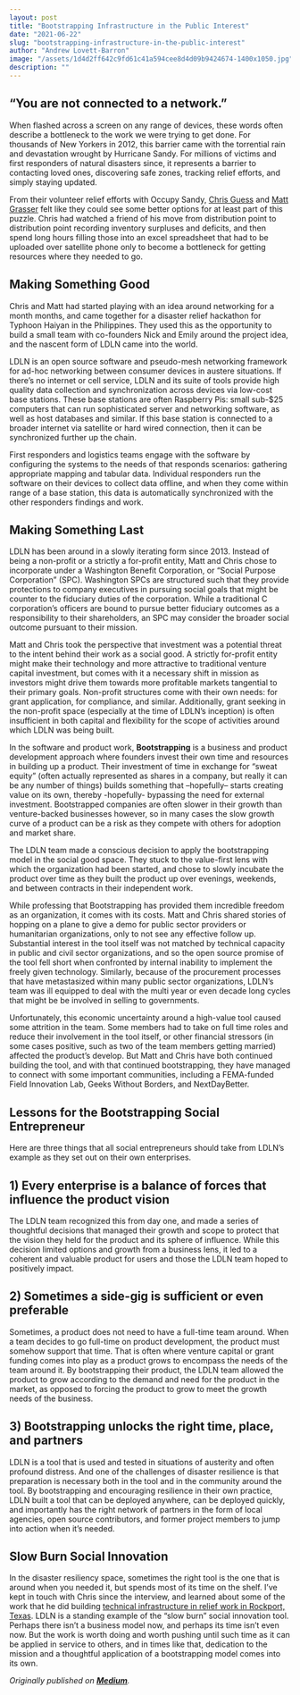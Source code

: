 ```yaml
---
layout: post
title: "Bootstrapping Infrastructure in the Public Interest"
date: "2021-06-22"
slug: "bootstrapping-infrastructure-in-the-public-interest"
author: "Andrew Lovett-Barron"
image: "/assets/1d4d2ff642c9fd61c41a594cee8d4d09b9424674-1400x1050.jpg"
description: ""
---
```


## “You are not connected to a network.”

When flashed across a screen on any range of devices, these words often describe a bottleneck to the work we were trying to get done. For thousands of New Yorkers in 2012, this barrier came with the torrential rain and devastation wrought by Hurricane Sandy. For millions of victims and first responders of natural disasters since, it represents a barrier to contacting loved ones, discovering safe zones, tracking relief efforts, and simply staying updated.

From their volunteer relief efforts with Occupy Sandy, [Chris Guess](https://medium.com/@cguess) and [Matt Grasser](https://medium.com/@msgrasser) felt like they could see some better options for at least part of this puzzle. Chris had watched a friend of his move from distribution point to distribution point recording inventory surpluses and deficits, and then spend long hours filling those into an excel spreadsheet that had to be uploaded over satellite phone only to become a bottleneck for getting resources where they needed to go.

## Making Something Good

Chris and Matt had started playing with an idea around networking for a month months, and came together for a disaster relief hackathon for Typhoon Haiyan in the Philippines. They used this as the opportunity to build a small team with co-founders Nick and Emily around the project idea, and the nascent form of LDLN came into the world.

LDLN is an open source software and pseudo-mesh networking framework for ad-hoc networking between consumer devices in austere situations. If there’s no internet or cell service, LDLN and its suite of tools provide high quality data collection and synchronization across devices via low-cost base stations. These base stations are often Raspberry Pis: small sub-$25 computers that can run sophisticated server and networking software, as well as host databases and similar. If this base station is connected to a broader internet via satellite or hard wired connection, then it can be synchronized further up the chain.

First responders and logistics teams engage with the software by configuring the systems to the needs of that responds scenarios: gathering appropriate mapping and tabular data. Individual responders run the software on their devices to collect data offline, and when they come within range of a base station, this data is automatically synchronized with the other responders findings and work.

## Making Something Last

LDLN has been around in a slowly iterating form since 2013. Instead of being a non-profit or a strictly a for-profit entity, Matt and Chris chose to incorporate under a Washington Benefit Corporation, or “Social Purpose Corporation” (SPC). Washington SPCs are structured such that they provide protections to company executives in pursuing social goals that might be counter to the fiduciary duties of the corporation. While a traditional C corporation’s officers are bound to pursue better fiduciary outcomes as a responsibility to their shareholders, an SPC may consider the broader social outcome pursuant to their mission.

Matt and Chris took the perspective that investment was a potential threat to the intent behind their work as a social good. A strictly for-profit entity might make their technology and more attractive to traditional venture capital investment, but comes with it a necessary shift in mission as investors might drive them towards more profitable markets tangential to their primary goals. Non-profit structures come with their own needs: for grant application, for compliance, and similar. Additionally, grant seeking in the non-profit space (especially at the time of LDLN’s inception) is often insufficient in both capital and flexibility for the scope of activities around which LDLN was being built.

In the software and product work, **Bootstrapping** is a business and product development approach where founders invest their own time and resources in building up a product. Their investment of time in exchange for “sweat equity” (often actually represented as shares in a company, but really it can be any number of things) builds something that –hopefully– starts creating value on its own, thereby -hopefully- bypassing the need for external investment. Bootstrapped companies are often slower in their growth than venture-backed businesses however, so in many cases the slow growth curve of a product can be a risk as they compete with others for adoption and market share.

The LDLN team made a conscious decision to apply the bootstrapping model in the social good space. They stuck to the value-first lens with which the organization had been started, and chose to slowly incubate the product over time as they built the product up over evenings, weekends, and between contracts in their independent work.

While professing that Bootstrapping has provided them incredible freedom as an organization, it comes with its costs. Matt and Chris shared stories of hopping on a plane to give a demo for public sector providers or humanitarian organizations, only to not see any effective follow up. Substantial interest in the tool itself was not matched by technical capacity in public and civil sector organizations, and so the open source promise of the tool fell short when confronted by internal inability to implement the freely given technology. Similarly, because of the procurement processes that have metastasized within many public sector organizations, LDLN’s team was ill equipped to deal with the multi year or even decade long cycles that might be be involved in selling to governments.

Unfortunately, this economic uncertainty around a high-value tool caused some attrition in the team. Some members had to take on full time roles and reduce their involvement in the tool itself, or other financial stressors (in some cases positive, such as two of the team members getting married) affected the product’s develop. But Matt and Chris have both continued building the tool, and with that continued bootstrapping, they have managed to connect with some important communities, including a FEMA-funded Field Innovation Lab, Geeks Without Borders, and NextDayBetter.

## Lessons for the Bootstrapping Social Entrepreneur

Here are three things that all social entrepreneurs should take from LDLN’s example as they set out on their own enterprises.

## 1) Every enterprise is a balance of forces that influence the product vision

The LDLN team recognized this from day one, and made a series of thoughtful decisions that managed their growth and scope to protect that the vision they held for the product and its sphere of influence. While this decision limited options and growth from a business lens, it led to a coherent and valuable product for users and those the LDLN team hoped to positively impact.

## 2) Sometimes a side-gig is sufficient or even preferable

Sometimes, a product does not need to have a full-time team around. When a team decides to go full-time on product development, the product must somehow support that time. That is often where venture capital or grant funding comes into play as a product grows to encompass the needs of the team around it. By bootstrapping their product, the LDLN team allowed the product to grow according to the demand and need for the product in the market, as opposed to forcing the product to grow to meet the growth needs of the business.

## 3) Bootstrapping unlocks the right time, place, and partners

LDLN is a tool that is used and tested in situations of austerity and often profound distress. And one of the challenges of disaster resilience is that preparation is necessary both in the tool and in the community around the tool. By bootstrapping and encouraging resilience in their own practice, LDLN built a tool that can be deployed anywhere, can be deployed quickly, and importantly has the right network of partners in the form of local agencies, open source contributors, and former project members to jump into action when it’s needed.

## Slow Burn Social Innovation

In the disaster resiliency space, sometimes the right tool is the one that is around when you needed it, but spends most of its time on the shelf. I’ve kept in touch with Chris since the interview, and learned about some of the work that he did building [technical infrastructure in relief work in Rockport, Texas](https://medium.com/@cguess/spreading-the-word-9dcfe92c958b). LDLN is a standing example of the “slow burn” social innovation tool. Perhaps there isn’t a business model now, and perhaps its time isn’t even now. But the work is worth doing and worth pushing until such time as it can be applied in service to others, and in times like that, dedication to the mission and a thoughtful application of a bootstrapping model comes into its own.

_Originally published on [**Medium**](https://medium.com/@andrewlb/bootstrapping-infrastructure-in-the-public-interest-8b74b00f953)._
